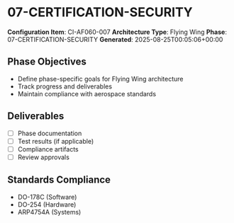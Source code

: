 # 07-CERTIFICATION-SECURITY

**Configuration Item**: CI-AF060-007
**Architecture Type**: Flying Wing
**Phase**: 07-CERTIFICATION-SECURITY
**Generated**: 2025-08-25T00:05:06+00:00

## Phase Objectives
- Define phase-specific goals for Flying Wing architecture
- Track progress and deliverables
- Maintain compliance with aerospace standards

## Deliverables
- [ ] Phase documentation
- [ ] Test results (if applicable)
- [ ] Compliance artifacts
- [ ] Review approvals

## Standards Compliance
- DO-178C (Software)
- DO-254 (Hardware)
- ARP4754A (Systems)
